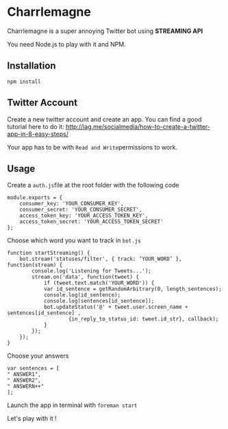 Charrlemagne
==============================================

Charrlemagne is a super annoying Twitter bot using **STREAMING API**

You need Node.js to play with it and NPM.

## Installation

	npm install
	
## Twitter Account

Create a new twitter account and create an app. You can find a good tutorial here to do it: http://iag.me/socialmedia/how-to-create-a-twitter-app-in-8-easy-steps/

Your app has to be with `Read and Write`permissions to work.

## Usage

Create a `auth.js`file at the root folder with the following code
	
	module.exports = {
  		consumer_key: 'YOUR_CONSUMER_KEY',
  		consumer_secret: 'YOUR_CONSUMER_SECRET',
  		access_token_key: 'YOUR_ACCESS_TOKEN_KEY',
  		access_token_secret: 'YOUR_ACCESS_TOKEN_SECRET'
	};
	
Choose which word you want to track in `bot.js`

	function startStreaming() {
    	bot.stream('statuses/filter', { track: ‘YOUR_WORD’ }, function(stream) {
        	console.log('Listening for Tweets...');
        	stream.on('data', function(tweet) {
            	if (tweet.text.match('YOUR_WORD')) {
              	var id_sentence = getRandomArbitrary(0, length_sentences);
              	console.log(id_sentence);
              	console.log(sentences[id_sentence]);
              	bot.updateStatus('@' + tweet.user.screen_name + sentences[id_sentence] ,
                	    {in_reply_to_status_id: tweet.id_str}, callback);
            	}
        	});
    	});	
	}
	
Choose your answers

	var sentences = [
  	" ANSWER1", 
  	" ANSWER2", 
  	" ANSWERN++"
  	];

Launch the app in terminal with `foreman start`

Let's play with it !
